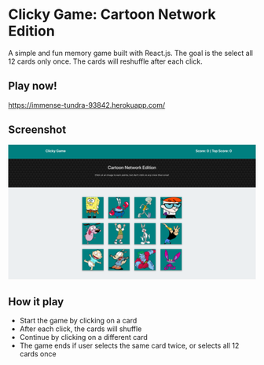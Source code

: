 # Clicky Game: Cartoon Network Edition
A simple and fun memory game built with React.js. The goal is the select all 12 cards only once. The cards will reshuffle after each click.

## Play now!
https://immense-tundra-93842.herokuapp.com/

## Screenshot
![Screenshot](./screenshot.png?raw=true "ClickyGame")

## How it play
* Start the game by clicking on a card
* After each click, the cards will shuffle
* Continue by clicking on a different card
* The game ends if user selects the same card twice, or selects all 12 cards once
